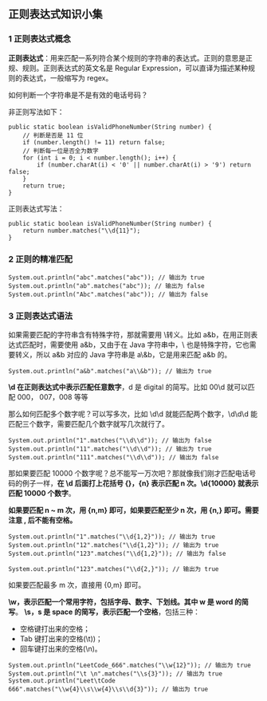 ## 正则表达式知识小集

### 1 正则表达式概念

**正则表达式**：用来匹配一系列符合某个规则的字符串的表达式。正则的意思是正规、规则。正则表达式的英文名是 Regular Expression，可以直译为描述某种规则的表达式，一般缩写为 regex。

如何判断一个字符串是不是有效的电话号码？

非正则写法如下：

```
public static boolean isValidPhoneNumber(String number) {
    // 判断是否是 11 位
    if (number.length() != 11) return false;
    // 判断每一位是否全为数字
    for (int i = 0; i < number.length(); i++) {
        if (number.charAt(i) < '0' || number.charAt(i) > '9') return false;
    }
    return true;
}
```

正则表达式写法：

```
public static boolean isValidPhoneNumber(String number) {
    return number.matches("\\d{11}");
}
```

### 2 正则的精准匹配

```
System.out.println("abc".matches("abc")); // 输出为 true
System.out.println("ab".matches("abc")); // 输出为 false
System.out.println("Abc".matches("abc")); // 输出为 false
```

### 3 正则表达式语法

如果需要匹配的字符串含有特殊字符，那就需要用 \转义。比如 a&b，在用正则表达式匹配时，需要使用 a\&b，又由于在 Java 字符串中，\ 也是特殊字符，它也需要转义，所以 a\&b 对应的 Java 字符串是 a\\&b，它是用来匹配 a&b 的。

```
System.out.println("a&b".matches("a\\&b")); // 输出为 true
```

**\d 在正则表达式中表示匹配任意数字**，d 是 digital 的简写。比如 00\d 就可以匹配 000， 007，008 等等

那么如何匹配多个数字呢？可以写多次，比如 \d\d 就能匹配两个数字，\d\d\d 能匹配三个数字，需要匹配几个数字就写几次就行了。

```
System.out.println("1".matches("\\d\\d")); // 输出为 false
System.out.println("11".matches("\\d\\d")); // 输出为 true
System.out.println("111".matches("\\d\\d")); // 输出为 false
```

那如果要匹配 10000 个数字呢？总不能写一万次吧？那就像我们刚才匹配电话号码的例子一样，**在 \d 后面打上花括号 {}，{n} 表示匹配 n 次。\d{10000} 就表示匹配 10000 个数字**。

**如果要匹配 n ~ m 次，用 {n,m} 即可，如果要匹配至少 n 次，用 {n,} 即可。需要注意 , 后不能有空格。**

```
System.out.println("1".matches("\\d{1,2}")); // 输出为 true
System.out.println("12".matches("\\d{1,2}")); // 输出为 true
System.out.println("123".matches("\\d{1,2}")); // 输出为 false

System.out.println("123".matches("\\d{2,}")); // 输出为 true
```

如果要匹配最多 m 次，直接用 {0,m} 即可。


**\w，表示匹配一个常用字符，包括字母、数字、下划线。其中 w 是 word 的简写**。
**\s，s 是 space 的简写，表示匹配一个空格**，包括三种：
* 空格键打出来的空格；
* Tab 键打出来的空格(\t))；
* 回车键打出来的空格(\n)。

```
System.out.println("LeetCode_666".matches("\\w{12}")); // 输出为 true
System.out.println("\t \n".matches("\\s{3}")); // 输出为 true
System.out.println("Leet\tCode 666".matches("\\w{4}\\s\\w{4}\\s\\d{3}")); // 输出为 true
```



